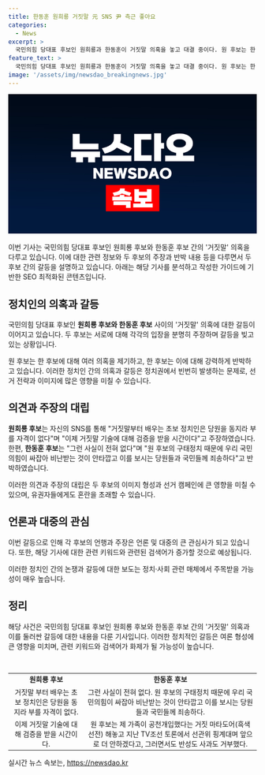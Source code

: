 ```yaml
---
title: 한동훈 원희룡 거짓말 元 SNS 尹 측근 좋아요
categories:
  - News
excerpt: >
  국민의힘 당대표 후보인 원희룡과 한동훈이 거짓말 의혹을 놓고 대결 중이다. 원 후보는 한 후보의 공천 개입 의혹과 거짓말을 비난하며 사퇴를 요구하고, 한 후보는 이를 모두 부인하며 반박하고 있다. 두 후보 캠프는 각자의 주장을 SNS를 통해 공개하며 격렬한 공방을 벌이고 있는 가운데, 윤석열 대통령 측근의 좋아요 논란까지 불거지며 뜨거운 갈등이 이어지고 있다.
feature_text: >
  국민의힘 당대표 후보인 원희룡과 한동훈이 거짓말 의혹을 놓고 대결 중이다. 원 후보는 한 후보의 공천 개입 의혹과 거짓말을 비난하며 사퇴를 요구하고, 한 후보는 이를 모두 부인하며 반박하고 있다. 두 후보 캠프는 각자의 주장을 SNS를 통해 공개하며 격렬한 공방을 벌이고 있는 가운데, 윤석열 대통령 측근의 좋아요 논란까지 불거지며 뜨거운 갈등이 이어지고 있다.
image: '/assets/img/newsdao_breakingnews.jpg'
---
```


<p><img src="/assets/img/newsdao_breakingnews.jpg" alt="implanttips 속보" /></p>

<p>이번 기사는 국민의힘 당대표 후보인 원희룡 후보와 한동훈 후보 간의 '거짓말' 의혹을 다루고 있습니다. 이에 대한 관련 정보와 두 후보의 주장과 반박 내용 등을 다루면서 두 후보 간의 갈등을 설명하고 있습니다. 아래는 해당 기사를 분석하고 작성한 가이드에 기반한 SEO 최적화된 콘텐츠입니다.</p>

<h2 data-ke-size="size26">정치인의 의혹과 갈등</h2>

<p>국민의힘 당대표 후보인 <b>원희룡 후보와 한동훈 후보</b> 사이의 '거짓말' 의혹에 대한 갈등이 이어지고 있습니다. 두 후보는 서로에 대해 각각의 입장을 분명히 주장하며 갈등을 빚고 있는 상황입니다.</p>

<p data-ke-size="size16">원 후보는 한 후보에 대해 여러 의혹을 제기하고, 한 후보는 이에 대해 강력하게 반박하고 있습니다. 이러한 정치인 간의 의혹과 갈등은 정치권에서 빈번히 발생하는 문제로, 선거 전략과 이미지에 많은 영향을 미칠 수 있습니다.</p>

<h2 data-ke-size="size26">의견과 주장의 대립</h2>

<p><b>원희룡 후보</b>는 자신의 SNS를 통해 "거짓말부터 배우는 초보 정치인은 당원을 동지라 부를 자격이 없다"며 "이제 거짓말 기술에 대해 검증을 받을 시간이다"고 주장하였습니다. 한편, <b>한동훈 후보</b>는 "그런 사실이 전혀 없다"며 "원 후보의 구태정치 때문에 우리 국민의힘이 싸잡아 비난받는 것이 안타깝고 이를 보시는 당원들과 국민들께 죄송하다"고 반박하였습니다.</p>

<p data-ke-size="size16">이러한 의견과 주장의 대립은 두 후보의 이미지 형성과 선거 캠페인에 큰 영향을 미칠 수 있으며, 유권자들에게도 혼란을 초래할 수 있습니다.</p>

<h2 data-ke-size="size26">언론과 대중의 관심</h2>

<p>이번 갈등으로 인해 각 후보의 언행과 주장은 언론 및 대중의 큰 관심사가 되고 있습니다. 또한, 해당 기사에 대한 관련 키워드와 관련된 검색어가 증가할 것으로 예상됩니다.</p>

<p data-ke-size="size16">이러한 정치인 간의 논쟁과 갈등에 대한 보도는 정치·사회 관련 매체에서 주목받을 가능성이 매우 높습니다.</p>

<h2 data-ke-size="size26">정리</h2>

<p>해당 사건은 국민의힘 당대표 후보인 원희룡 후보와 한동훈 후보 간의 '거짓말' 의혹과 이를 둘러싼 갈등에 대한 내용을 다룬 기사입니다. 이러한 정치적인 갈등은 여론 형성에 큰 영향을 미치며, 관련 키워드와 검색어가 화제가 될 가능성이 높습니다.</p>

<p data-ke-size="size16">&nbsp;</p>

<table>
    <tbody>
        <tr>
            <td style="text-align: center; height: 17px;"><b>원희룡 후보</b></td>
            <td style="text-align: center; height: 17px;"><b>한동훈 후보</b></td>
        </tr>
        <tr>
            <td style="text-align: center; height: 17px;">거짓말 부터 배우는 초보 정치인은 당원을 동지라 부를 자격이 없다.</td>
            <td style="text-align: center; height: 17px;">그런 사실이 전혀 없다. 원 후보의 구태정치 때문에 우리 국민의힘이 싸잡아 비난받는 것이 안타깝고 이를 보시는 당원들과 국민들께 죄송하다.</td>
        </tr>
        <tr>
            <td style="text-align: center; height: 17px;">이제 거짓말 기술에 대해 검증을 받을 시간이다.</td>
            <td style="text-align: center; height: 17px;">원 후보는 제 가족이 공천개입했다는 거짓 마타도어(흑색선전) 해놓고 지난 TV조선 토론에서 선관위 핑계대며 앞으로 더 안하겠다고, 그러면서도 반성도 사과도 거부했다.</td>
        </tr>
    </tbody>
</table>
실시간 뉴스 속보는, <a href="https://newsdao.kr" rel="dofollow">https://newsdao.kr</a>


